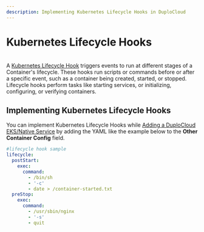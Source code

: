 ```yaml
---
description: Implementing Kubernetes Lifecycle Hooks in DuploCloud
---
```


# Kubernetes Lifecycle Hooks

\
A [Kubernetes Lifecycle Hook](https://kubernetes.io/docs/concepts/containers/container-lifecycle-hooks/) triggers events to run at different stages of a Container's lifecycle. These hooks run scripts or commands before or after a specific event, such as a container being created, started, or stopped. Lifecycle hooks perform tasks like starting services, or initializing, configuring, or verifying containers.

## Implementing Kubernetes Lifecycle Hooks

You can implement Kubernetes Lifecycle Hooks while [Adding a DuploCloud EKS/Native Service](../overview/aws-services/containers/eks-containers-and-services.md#adding-a-duplocloud-eks-native-service) by adding the YAML like the example below to the **Other Container Config** field.&#x20;

```yaml
#lifecycle hook sample
lifecycle:
  postStart:
    exec:
      command:
        - /bin/sh
        - '-c'
        - date > /container-started.txt
  preStop:
    exec:
      command:
        - /usr/sbin/nginx
        - '-s'
        - quit
```

